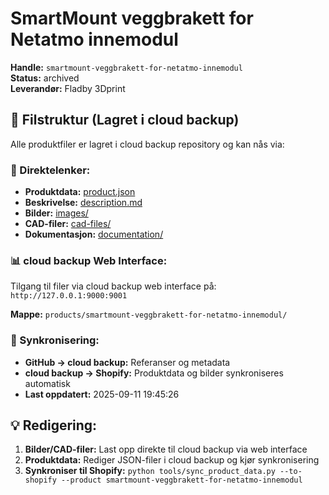 # SmartMount veggbrakett for Netatmo innemodul

**Handle:** `smartmount-veggbrakett-for-netatmo-innemodul`  
**Status:** archived  
**Leverandør:** Fladby 3Dprint

## 📁 Filstruktur (Lagret i cloud backup)

Alle produktfiler er lagret i cloud backup repository og kan nås via:

### 🔗 Direktelenker:
- **Produktdata:** [product.json](http://127.0.0.1:9000/products/smartmount-veggbrakett-for-netatmo-innemodul/product.json)
- **Beskrivelse:** [description.md](http://127.0.0.1:9000/products/smartmount-veggbrakett-for-netatmo-innemodul/description.md)
- **Bilder:** [images/](http://127.0.0.1:9000/products/smartmount-veggbrakett-for-netatmo-innemodul/images/)
- **CAD-filer:** [cad-files/](http://127.0.0.1:9000/products/smartmount-veggbrakett-for-netatmo-innemodul/cad-files/)
- **Dokumentasjon:** [documentation/](http://127.0.0.1:9000/products/smartmount-veggbrakett-for-netatmo-innemodul/documentation/)

### 📊 cloud backup Web Interface:
Tilgang til filer via cloud backup web interface på:
`http://127.0.0.1:9000:9001`

**Mappe:** `products/smartmount-veggbrakett-for-netatmo-innemodul/`

### 🔄 Synkronisering:
- **GitHub → cloud backup:** Referanser og metadata
- **cloud backup → Shopify:** Produktdata og bilder synkroniseres automatisk
- **Last oppdatert:** 2025-09-11 19:45:26

## 💡 Redigering:
1. **Bilder/CAD-filer:** Last opp direkte til cloud backup via web interface
2. **Produktdata:** Rediger JSON-filer i cloud backup og kjør synkronisering
3. **Synkroniser til Shopify:** `python tools/sync_product_data.py --to-shopify --product smartmount-veggbrakett-for-netatmo-innemodul`
